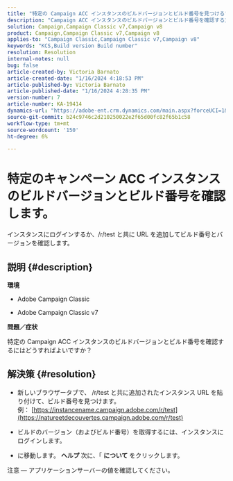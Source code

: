 ```yaml
---
title: "特定の Campaign ACC インスタンスのビルドバージョンとビルド番号を見つける"
description: "Campaign ACC インスタンスのビルドバージョンとビルド番号を確認する方法を説明します。"
solution: Campaign,Campaign Classic v7,Campaign v8
product: Campaign,Campaign Classic v7,Campaign v8
applies-to: "Campaign Classic,Campaign Classic v7,Campaign v8"
keywords: "KCS,Build version Build number"
resolution: Resolution
internal-notes: null
bug: false
article-created-by: Victoria Barnato
article-created-date: "1/16/2024 4:18:53 PM"
article-published-by: Victoria Barnato
article-published-date: "1/16/2024 4:28:35 PM"
version-number: 7
article-number: KA-19414
dynamics-url: "https://adobe-ent.crm.dynamics.com/main.aspx?forceUCI=1&pagetype=entityrecord&etn=knowledgearticle&id=02104def-8ab4-ee11-a569-6045bd006704"
source-git-commit: b24c9746c2d210250022e2f65d00fc82f65b1c58
workflow-type: tm+mt
source-wordcount: '150'
ht-degree: 6%

---
```


# 特定のキャンペーン ACC インスタンスのビルドバージョンとビルド番号を確認します。


インスタンスにログインするか、/r/test と共に URL を追加してビルド番号とバージョンを確認します。

## 説明 {#description}


<b>環境</b>

- Adobe Campaign Classic

- Adobe Campaign Classic v7

<b>問題／症状</b>

特定の Campaign ACC インスタンスのビルドバージョンとビルド番号を確認するにはどうすればよいですか？


## 解決策 {#resolution}


- 新しいブラウザータブで、 /r/test と共に追加されたインスタンス URL を貼り付けて、ビルド番号を見つけます。 例： [https://instancename.campaign.adobe.com/r/test](https://natureetdecouvertes.campaign.adobe.com/r/test)

- ビルドのバージョン（およびビルド番号）を取得するには、インスタンスにログインします。

- に移動します。 <b>ヘルプ </b>次に、「 <b>について</b> をクリックします。

注意<b> </b> — アプリケーションサーバーの値を確認してください。
